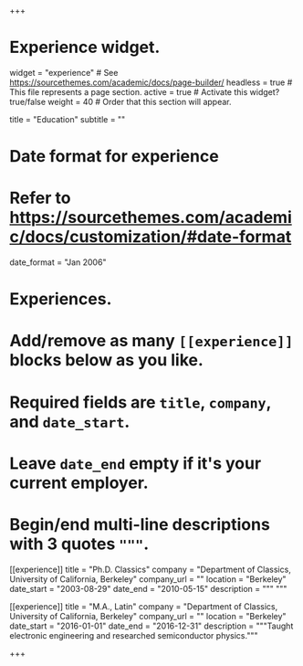 +++
# Experience widget.
widget = "experience"  # See https://sourcethemes.com/academic/docs/page-builder/
headless = true  # This file represents a page section.
active = true  # Activate this widget? true/false
weight = 40  # Order that this section will appear.

title = "Education"
subtitle = ""

# Date format for experience
#   Refer to https://sourcethemes.com/academic/docs/customization/#date-format
date_format = "Jan 2006"

# Experiences.
#   Add/remove as many `[[experience]]` blocks below as you like.
#   Required fields are `title`, `company`, and `date_start`.
#   Leave `date_end` empty if it's your current employer.
#   Begin/end multi-line descriptions with 3 quotes `"""`.
[[experience]]
  title = "Ph.D. Classics"
  company = "Department of Classics, University of California, Berkeley"
  company_url = ""
  location = "Berkeley"
  date_start = "2003-08-29"
  date_end = "2010-05-15"
  description = """
  """

[[experience]]
  title = "M.A., Latin"
  company = "Department of Classics, University of California, Berkeley"
  company_url = ""
  location = "Berkeley"
  date_start = "2016-01-01"
  date_end = "2016-12-31"
  description = """Taught electronic engineering and researched semiconductor physics."""

+++

